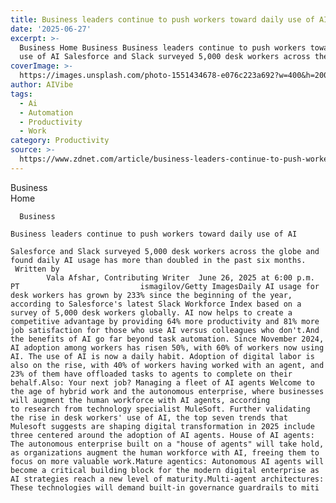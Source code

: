 ```yaml
---
title: Business leaders continue to push workers toward daily use of AI
date: '2025-06-27'
excerpt: >-
  Business Home Business Business leaders continue to push workers toward daily
  use of AI Salesforce and Slack surveyed 5,000 desk workers across the gl...
coverImage: >-
  https://images.unsplash.com/photo-1551434678-e076c223a692?w=400&h=200&fit=crop&auto=format
author: AIVibe
tags:
  - Ai
  - Automation
  - Productivity
  - Work
category: Productivity
source: >-
  https://www.zdnet.com/article/business-leaders-continue-to-push-workers-toward-daily-use-of-ai/
---
```

Business      
      Home
    
      Business
       
    Business leaders continue to push workers toward daily use of AI
     
    Salesforce and Slack surveyed 5,000 desk workers across the globe and found daily AI usage has more than doubled in the past six months.
     Written by 
            Vala Afshar, Contributing Writer  June 26, 2025 at 6:00 p.m. PT                           ismagilov/Getty ImagesDaily AI usage for desk workers has grown by 233% since the beginning of the year, according to Salesforce's latest Slack Workforce Index based on a survey of 5,000 desk workers globally. AI now helps to create a competitive advantage by providing 64% more productivity and 81% more job satisfaction for those who use AI versus colleagues who don't.And the benefits of AI go far beyond task automation. Since November 2024, AI adoption among workers has risen 50%, with 60% of workers now using AI. The use of AI is now a daily habit. Adoption of digital labor is also on the rise, with 40% of workers having worked with an agent, and 23% of them have offloaded tasks to agents to complete on their behalf.Also: Your next job? Managing a fleet of AI agents Welcome to the age of hybrid work and the autonomous enterprise, where businesses will augment the human workforce with AI agents, according to research from technology specialist MuleSoft. Further validating the rise in desk workers' use of AI, the top seven trends that Mulesoft suggests are shaping digital transformation in 2025 include three centered around the adoption of AI agents. House of AI agents: The autonomous enterprise built on a "house of agents" will take hold, as organizations augment the human workforce with AI, freeing them to focus on more valuable work.Mature agentics: Autonomous AI agents will become a critical building block for the modern digital enterprise as AI strategies reach a new level of maturity.Multi-agent architectures: These technologies will demand built-in governance guardrails to miti
